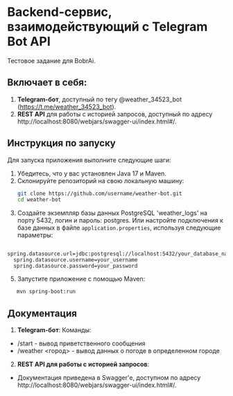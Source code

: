# Backend-сервис, взаимодействующий с Telegram Bot API

Тестовое задание для BobrAi.

## Включает в себя:

1. **Telegram-бот**, доступный по тегу @weather_34523_bot (https://t.me/weather_34523_bot).
2. **REST API** для работы с историей запросов, доступный по адресу http://localhost:8080/webjars/swagger-ui/index.html#/.

## Инструкция по запуску

Для запуска приложения выполните следующие шаги:

1. Убедитесь, что у вас установлен Java 17 и Maven.
2. Склонируйте репозиторий на свою локальную машину:
   ```.bash
   git clone https://github.com/username/weather-bot.git
   cd weather-bot
   ```
3. Создайте экземпляр базы данных PostgreSQL 'weather_logs' на порту 5432, логин и пароль: postgres.
   Или настройте подключения к базе данных в файле `application.properties`, используя следующие параметры:
   
 ```
   spring.datasource.url=jdbc:postgresql://localhost:5432/your_database_name
   spring.datasource.username=your_username
   spring.datasource.password=your_password
 ```
   
5. Запустите приложение с помощью Maven:
   
```.bash
   mvn spring-boot:run
```

## Документация

1. **Telegram-бот**:
    Команды:
- /start - вывод приветственного сообщения
- /weather <город> - вывод данных о погоде в определенном городе
  
2. **REST API для работы с историей запросов**:
- Документация приведена в Swagger'e, доступном по адресу http://localhost:8080/webjars/swagger-ui/index.html#/.
